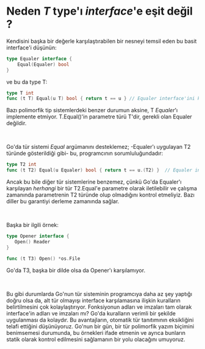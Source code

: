 # Neden *T* type'ı *interface*'e eşit değil ?

Kendisini başka bir değerle karşılaştırabilen bir nesneyi temsil eden bu basit interface'i düşünün:

```go
type Equaler interface {
    Equal(Equaler) bool
}
```

ve bu da type T:

```go
type T int
func (t T) Equal(u T) bool { return t == u } // Equaler interface'ini karşılamıyor
```

Bazı polimorfik tip sistemlerdeki benzer durumun aksine, T *Equaler*'ı implemente etmiyor.
T.Equal()'in parametre türü T'dir, gerekli olan Equaler değildir.

<br>

Go'da tür sistemi *Equal* argümanını desteklemez; -Equaler'ı uygulayan T2 türünde gösterildiği gibi- bu, programcının sorumluluğundadır:

```go
type T2 int
func (t T2) Equal(u Equaler) bool { return t == u.(T2) }  // Equaler interface'ini karşılar
```

Ancak bu bile diğer tür sistemlerine benzemez, çünkü Go'da Equaler'ı karşılayan *herhangi* bir tür T2.Equal'e parametre olarak iletilebilir ve çalışma zamanında parametrenin T2 türünde olup olmadığını kontrol etmeliyiz.
Bazı diller bu garantiyi derleme zamanında sağlar.

<br>

Başka bir ilgili örnek:

```go
type Opener interface {
   Open() Reader
}

func (t T3) Open() *os.File
```

Go'da T3, başka bir dilde olsa da Opener'ı karşılamıyor.

<br>

Bu gibi durumlarda Go'nun tür sisteminin programcıya daha az şey yaptığı doğru olsa da, alt tür olmayışı interface karşılamasına ilişkin kuralların belirtilmesini çok kolaylaştırıyor.
Fonksiyonun adları ve imzaları tam olarak interface'in adları ve imzaları mı?
Go'da kuralların verimli bir şekilde uygulanması da kolaydır.
Bu avantajların, otomatik tür tanıtımının eksikliğini telafi ettiğini düşünüyoruz.
Go'nun bir gün, bir tür polimorfik yazım biçimini benimsemesi durumunda, bu örnekleri ifade etmenin ve ayrıca bunların statik olarak kontrol edilmesini sağlamanın bir yolu olacağını umuyoruz.